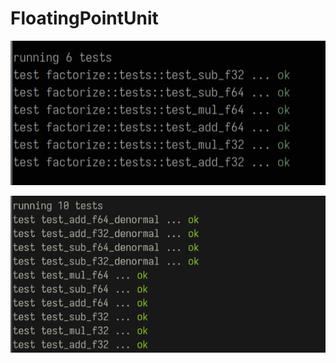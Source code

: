 # FloatingPointUnit

![it works](./images/yay_it_works.png)

![denorma_works](./images/testing_output.png)
